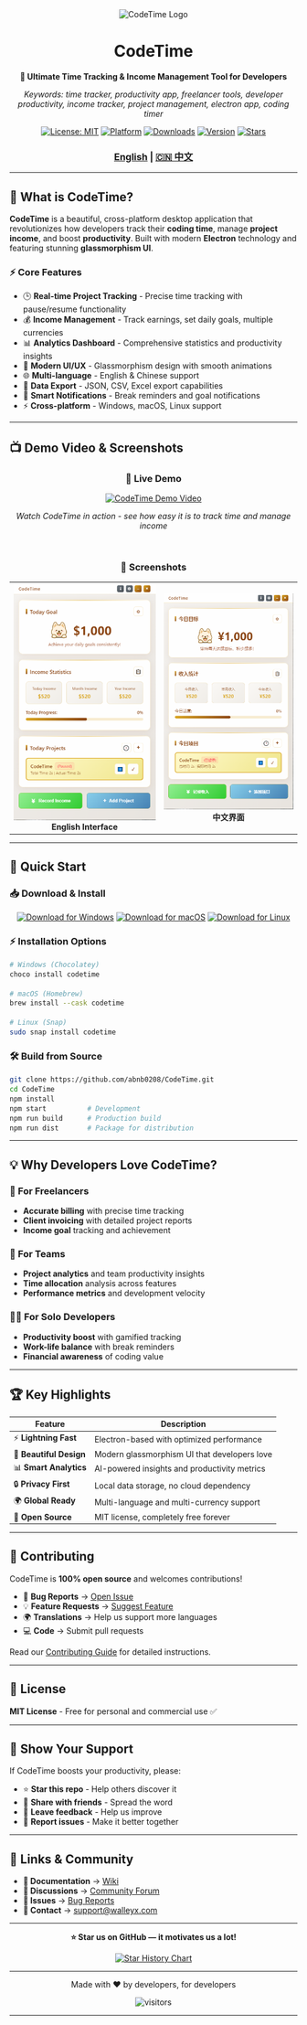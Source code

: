 <div align="center">
  <img src="https://raw.githubusercontent.com/abnb0208/CodeTime/main/favicon_io/android-chrome-512x512.png" alt="CodeTime Logo" width="120" height="120">
  
  # CodeTime
  
  **🚀 Ultimate Time Tracking & Income Management Tool for Developers**

*Keywords: time tracker, productivity app, freelancer tools, developer productivity, income tracker, project management, electron app, coding timer*
  
  [![License: MIT](https://img.shields.io/badge/License-MIT-yellow.svg)](https://opensource.org/licenses/MIT)
  [![Platform](https://img.shields.io/badge/platform-Windows%20%7C%20macOS%20%7C%20Linux-blue)](https://github.com/abnb0208/CodeTime/releases)
  [![Downloads](https://img.shields.io/github/downloads/abnb0208/CodeTime/total)](https://github.com/abnb0208/CodeTime/releases)
  [![Version](https://img.shields.io/github/v/release/abnb0208/CodeTime)](https://github.com/abnb0208/CodeTime/releases/latest)
  [![Stars](https://img.shields.io/github/stars/abnb0208/CodeTime?style=social)](https://github.com/abnb0208/CodeTime)
  
  <h3>
    <a href="README.md">English</a> | 
    <a href="README_zh.md">🇨🇳 中文</a>
  </h3>
  
</div>

---

## 🎯 What is CodeTime?

**CodeTime** is a beautiful, cross-platform desktop application that revolutionizes how developers track their **coding time**, manage **project income**, and boost **productivity**. Built with modern **Electron** technology and featuring stunning **glassmorphism UI**.

### ⚡ Core Features

- 🕒 **Real-time Project Tracking** - Precise time tracking with pause/resume functionality
- 💰 **Income Management** - Track earnings, set daily goals, multiple currencies
- 📊 **Analytics Dashboard** - Comprehensive statistics and productivity insights
- 🎨 **Modern UI/UX** - Glassmorphism design with smooth animations
- 🌐 **Multi-language** - English & Chinese support
- 💾 **Data Export** - JSON, CSV, Excel export capabilities
- 🔔 **Smart Notifications** - Break reminders and goal notifications
- ⚡ **Cross-platform** - Windows, macOS, Linux support

---

## 📺 Demo Video & Screenshots

<div align="center">
  
  ### 🎥 Live Demo
  
  [![CodeTime Demo Video](https://img.shields.io/badge/▶️%20Watch%20Demo-Click%20Here-red?style=for-the-badge)](video_img/Video.mp4)
  
  *Watch CodeTime in action - see how easy it is to track time and manage income*
  
  <br/>
  
  ### 📸 Screenshots
  
  <table>
    <tr>
      <td align="center">
        <img src="video_img/EN.png" alt="English Interface" width="400"><br/>
        <b>English Interface</b>
      </td>
      <td align="center">
        <img src="video_img/CH.png" alt="Chinese Interface" width="400"><br/>
        <b>中文界面</b>
      </td>
    </tr>
  </table>
  
</div>

---

## 🚀 Quick Start

### 📥 Download & Install

<div align="center">
  
  [![Download for Windows](https://img.shields.io/badge/Download-Windows-0078d4?style=for-the-badge&logo=windows&logoColor=white)](https://github.com/abnb0208/CodeTime/releases/latest)
  [![Download for macOS](https://img.shields.io/badge/Download-macOS-000000?style=for-the-badge&logo=apple&logoColor=white)](https://github.com/abnb0208/CodeTime/releases/latest)
  [![Download for Linux](https://img.shields.io/badge/Download-Linux-FCC624?style=for-the-badge&logo=linux&logoColor=black)](https://github.com/abnb0208/CodeTime/releases/latest)
  
</div>

### ⚡ Installation Options

```bash
# Windows (Chocolatey)
choco install codetime

# macOS (Homebrew)
brew install --cask codetime

# Linux (Snap)
sudo snap install codetime
```

### 🛠️ Build from Source

```bash
git clone https://github.com/abnb0208/CodeTime.git
cd CodeTime
npm install
npm start          # Development
npm run build      # Production build
npm run dist       # Package for distribution
```

---

## 💡 Why Developers Love CodeTime?

### 🎯 For Freelancers
- **Accurate billing** with precise time tracking
- **Client invoicing** with detailed project reports
- **Income goal** tracking and achievement

### 👥 For Teams
- **Project analytics** and team productivity insights
- **Time allocation** analysis across features
- **Performance metrics** and development velocity

### 🧑‍💻 For Solo Developers
- **Productivity boost** with gamified tracking
- **Work-life balance** with break reminders
- **Financial awareness** of coding value

---

## 🏆 Key Highlights

<div align="center">
  
| Feature | Description |
|---------|-------------|
| ⚡ **Lightning Fast** | Electron-based with optimized performance |
| 🎨 **Beautiful Design** | Modern glassmorphism UI that developers love |
| 📊 **Smart Analytics** | AI-powered insights and productivity metrics |
| 🔒 **Privacy First** | Local data storage, no cloud dependency |
| 🌍 **Global Ready** | Multi-language and multi-currency support |
| 🚀 **Open Source** | MIT license, completely free forever |

</div>

---

## 🤝 Contributing

CodeTime is **100% open source** and welcomes contributions!

- 🐛 **Bug Reports** → [Open Issue](https://github.com/abnb0208/CodeTime/issues/new?template=bug_report.md)
- 💡 **Feature Requests** → [Suggest Feature](https://github.com/abnb0208/CodeTime/issues/new?template=feature_request.md)
- 🌍 **Translations** → Help us support more languages
- 💻 **Code** → Submit pull requests

Read our [Contributing Guide](CONTRIBUTING.md) for detailed instructions.

---

## 📄 License

**MIT License** - Free for personal and commercial use ✅

---

## 🌟 Show Your Support

If CodeTime boosts your productivity, please:

- ⭐ **Star this repo** - Help others discover it
- 🔄 **Share with friends** - Spread the word
- 💬 **Leave feedback** - Help us improve
- 🐛 **Report issues** - Make it better together

---

## 🔗 Links & Community

- **📖 Documentation** → [Wiki](https://github.com/abnb0208/CodeTime/wiki)
- **💬 Discussions** → [Community Forum](https://github.com/abnb0208/CodeTime/discussions)
- **🐛 Issues** → [Bug Reports](https://github.com/abnb0208/CodeTime/issues)
- **📧 Contact** → support@walleyx.com

---

<div align="center">
  
  **⭐ Star us on GitHub — it motivates us a lot!**
  
  [![Star History Chart](https://api.star-history.com/svg?repos=abnb0208/CodeTime&type=Date)](https://star-history.com/#abnb0208/CodeTime&Date)
  
  ---
  
  Made with ❤️ by developers, for developers
  
  <img src="https://visitor-badge.laobi.icu/badge?page_id=abnb0208.CodeTime" alt="visitors">
  
</div>

---

<!-- SEO Keywords for better discoverability -->
<!--
time tracking app, developer productivity tools, freelancer time tracker, project time management, 
income tracking software, productivity app for developers, coding time tracker, work hours tracker,
electron desktop app, cross platform time tracker, project management tool, freelance billing software,
developer tools 2025, productivity software, time management app, coding productivity, 
programming time tracker, developer income tracker, project billing software, work time analyzer,
glassmorphism ui design, modern desktop app, open source time tracker, free productivity tools
--> 